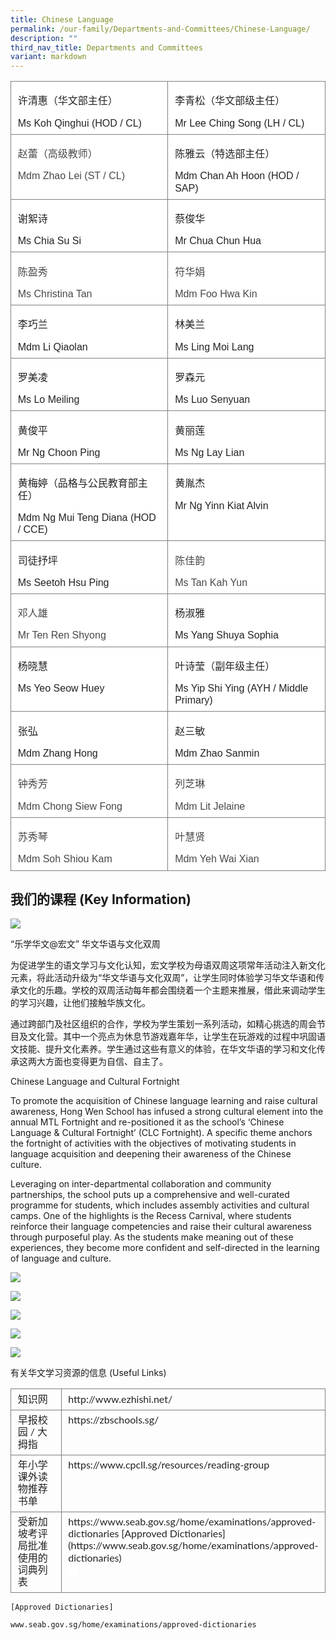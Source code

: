 ```yaml
---
title: Chinese Language
permalink: /our-family/Departments-and-Committees/Chinese-Language/
description: ""
third_nav_title: Departments and Committees
variant: markdown
---
```

<table style="border:none;border-collapse:collapse;">
  <colgroup>
    <col width="301">
    <col width="301">
  </colgroup>
  <tbody>
    <tr style="height:51pt">
      <td style="border-left:solid #808080 0.55555575pt;border-right:solid #808080 0.55555575pt;border-bottom:solid #808080 0.55555575pt;border-top:solid #808080 0.55555575pt;vertical-align:top;background-color:#ffffff;padding:4pt 8pt 4pt 8pt;overflow:hidden;overflow-wrap:break-word;">
        <p style="line-height:1.2;margin-top:12pt;margin-bottom:2pt;" dir="ltr"><span style="font-size:12pt;font-family:SimSun;color:#222222;background-color:transparent;font-weight:400;font-style:normal;font-variant:normal;text-decoration:none;vertical-align:baseline;white-space:pre;white-space:pre-wrap;">许清惠（华文部主任）</span></p>
        <p style="line-height:1.2;margin-top:12pt;margin-bottom:2pt;" dir="ltr"><span style="font-size:12pt;font-family:Arial,sans-serif;color:#222222;background-color:transparent;font-weight:400;font-style:normal;font-variant:normal;text-decoration:none;vertical-align:baseline;white-space:pre;white-space:pre-wrap;">Ms Koh Qinghui (HOD / CL)</span></p>
      </td>
      <td style="border-left:solid #808080 0.55555575pt;border-right:solid #808080 0.55555575pt;border-bottom:solid #808080 0.55555575pt;border-top:solid #808080 0.55555575pt;vertical-align:top;background-color:#ffffff;padding:4pt 8pt 4pt 8pt;overflow:hidden;overflow-wrap:break-word;">
        <p style="line-height:1.2;margin-top:12pt;margin-bottom:2pt;" dir="ltr"><span style="font-size:12pt;font-family:SimSun;color:#222222;background-color:transparent;font-weight:400;font-style:normal;font-variant:normal;text-decoration:none;vertical-align:baseline;white-space:pre;white-space:pre-wrap;">李青松（华文部级主任）</span></p>
        <p style="line-height:1.2;margin-top:12pt;margin-bottom:2pt;" dir="ltr"><span style="font-size:12pt;font-family:Arial,sans-serif;color:#222222;background-color:transparent;font-weight:400;font-style:normal;font-variant:normal;text-decoration:none;vertical-align:baseline;white-space:pre;white-space:pre-wrap;">Mr Lee Ching Song (LH / CL)</span></p>
      </td>
    </tr>
    <tr style="height:51pt">
      <td style="border-left:solid #808080 0.55555575pt;border-right:solid #808080 0.55555575pt;border-bottom:solid #808080 0.55555575pt;border-top:solid #808080 0.55555575pt;vertical-align:top;background-color:#ffffff;padding:4pt 8pt 4pt 8pt;overflow:hidden;overflow-wrap:break-word;">
        <p style="line-height:1.2;margin-top:12pt;margin-bottom:2pt;" dir="ltr"><span style="font-size:12pt;font-family:SimSun;color:#484848;background-color:transparent;font-weight:400;font-style:normal;font-variant:normal;text-decoration:none;vertical-align:baseline;white-space:pre;white-space:pre-wrap;">赵蕾（高级教师）</span></p>
        <p style="line-height:1.2;margin-top:12pt;margin-bottom:2pt;" dir="ltr"><span style="font-size:12pt;font-family:Arial,sans-serif;color:#484848;background-color:transparent;font-weight:400;font-style:normal;font-variant:normal;text-decoration:none;vertical-align:baseline;white-space:pre;white-space:pre-wrap;">Mdm Zhao Lei (ST / CL)</span></p>
      </td>
      <td style="border-left:solid #808080 0.55555575pt;border-right:solid #808080 0.55555575pt;border-bottom:solid #808080 0.55555575pt;border-top:solid #808080 0.55555575pt;vertical-align:top;background-color:#ffffff;padding:4pt 8pt 4pt 8pt;overflow:hidden;overflow-wrap:break-word;">
        <p style="line-height:1.2;margin-top:12pt;margin-bottom:2pt;" dir="ltr"><span style="font-size:12pt;font-family:SimSun;color:#222222;background-color:transparent;font-weight:400;font-style:normal;font-variant:normal;text-decoration:none;vertical-align:baseline;white-space:pre;white-space:pre-wrap;">陈雅云（特选部主任）</span></p>
        <p style="line-height:1.2;margin-top:12pt;margin-bottom:2pt;" dir="ltr"><span style="font-size:12pt;font-family:Arial,sans-serif;color:#222222;background-color:transparent;font-weight:400;font-style:normal;font-variant:normal;text-decoration:none;vertical-align:baseline;white-space:pre;white-space:pre-wrap;">Mdm Chan Ah Hoon (HOD / SAP)</span></p>
      </td>
    </tr>
    <tr style="height:51pt">
      <td style="border-left:solid #808080 0.55555575pt;border-right:solid #808080 0.55555575pt;border-bottom:solid #808080 0.55555575pt;border-top:solid #808080 0.55555575pt;vertical-align:top;background-color:#ffffff;padding:4pt 8pt 4pt 8pt;overflow:hidden;overflow-wrap:break-word;">
        <p style="line-height:1.2;margin-top:12pt;margin-bottom:2pt;" dir="ltr"><span style="font-size:12pt;font-family:SimSun;color:#222222;background-color:transparent;font-weight:400;font-style:normal;font-variant:normal;text-decoration:none;vertical-align:baseline;white-space:pre;white-space:pre-wrap;">谢絮诗</span></p>
        <p style="line-height:1.2;margin-top:12pt;margin-bottom:2pt;" dir="ltr"><span style="font-size:12pt;font-family:Arial,sans-serif;color:#222222;background-color:transparent;font-weight:400;font-style:normal;font-variant:normal;text-decoration:none;vertical-align:baseline;white-space:pre;white-space:pre-wrap;">Ms Chia Su Si&nbsp;</span></p>
      </td>
      <td style="border-left:solid #808080 0.55555575pt;border-right:solid #808080 0.55555575pt;border-bottom:solid #808080 0.55555575pt;border-top:solid #808080 0.55555575pt;vertical-align:top;background-color:#ffffff;padding:4pt 8pt 4pt 8pt;overflow:hidden;overflow-wrap:break-word;">
        <p style="line-height:1.2;margin-top:12pt;margin-bottom:2pt;" dir="ltr"><span style="font-size:12pt;font-family:SimSun;color:#222222;background-color:transparent;font-weight:400;font-style:normal;font-variant:normal;text-decoration:none;vertical-align:baseline;white-space:pre;white-space:pre-wrap;">蔡俊华</span></p>
        <p style="line-height:1.2;margin-top:12pt;margin-bottom:2pt;" dir="ltr"><span style="font-size:12pt;font-family:Arial,sans-serif;color:#222222;background-color:transparent;font-weight:400;font-style:normal;font-variant:normal;text-decoration:none;vertical-align:baseline;white-space:pre;white-space:pre-wrap;">Mr Chua Chun Hua</span></p>
      </td>
    </tr>
    <tr style="height:51pt">
      <td style="border-left:solid #808080 0.55555575pt;border-right:solid #808080 0.55555575pt;border-bottom:solid #808080 0.55555575pt;border-top:solid #808080 0.55555575pt;vertical-align:top;background-color:#ffffff;padding:4pt 8pt 4pt 8pt;overflow:hidden;overflow-wrap:break-word;">
        <p style="line-height:1.2;margin-top:12pt;margin-bottom:2pt;" dir="ltr"><span style="font-size:12pt;font-family:SimSun;color:#484848;background-color:transparent;font-weight:400;font-style:normal;font-variant:normal;text-decoration:none;vertical-align:baseline;white-space:pre;white-space:pre-wrap;">陈盈秀</span></p>
        <p style="line-height:1.2;margin-top:12pt;margin-bottom:2pt;" dir="ltr"><span style="font-size:12pt;font-family:Arial,sans-serif;color:#484848;background-color:transparent;font-weight:400;font-style:normal;font-variant:normal;text-decoration:none;vertical-align:baseline;white-space:pre;white-space:pre-wrap;">Ms Christina Tan</span></p>
      </td>
      <td style="border-left:solid #808080 0.55555575pt;border-right:solid #808080 0.55555575pt;border-bottom:solid #808080 0.55555575pt;border-top:solid #808080 0.55555575pt;vertical-align:top;background-color:#ffffff;padding:4pt 8pt 4pt 8pt;overflow:hidden;overflow-wrap:break-word;">
        <p style="line-height:1.2;margin-top:12pt;margin-bottom:2pt;" dir="ltr"><span style="font-size:12pt;font-family:SimSun;color:#484848;background-color:transparent;font-weight:400;font-style:normal;font-variant:normal;text-decoration:none;vertical-align:baseline;white-space:pre;white-space:pre-wrap;">符华娟</span></p>
        <p style="line-height:1.2;margin-top:12pt;margin-bottom:2pt;" dir="ltr"><span style="font-size:12pt;font-family:Arial,sans-serif;color:#484848;background-color:transparent;font-weight:400;font-style:normal;font-variant:normal;text-decoration:none;vertical-align:baseline;white-space:pre;white-space:pre-wrap;">Mdm Foo Hwa Kin</span></p>
      </td>
    </tr>
    <tr style="height:51pt">
      <td style="border-left:solid #808080 0.55555575pt;border-right:solid #808080 0.55555575pt;border-bottom:solid #808080 0.55555575pt;border-top:solid #808080 0.55555575pt;vertical-align:top;background-color:#ffffff;padding:4pt 8pt 4pt 8pt;overflow:hidden;overflow-wrap:break-word;">
        <p style="line-height:1.2;margin-top:12pt;margin-bottom:2pt;" dir="ltr"><span style="font-size:12pt;font-family:SimSun;color:#222222;background-color:transparent;font-weight:400;font-style:normal;font-variant:normal;text-decoration:none;vertical-align:baseline;white-space:pre;white-space:pre-wrap;">李巧兰</span></p>
        <p style="line-height:1.2;margin-top:12pt;margin-bottom:2pt;" dir="ltr"><span style="font-size:12pt;font-family:Arial,sans-serif;color:#222222;background-color:transparent;font-weight:400;font-style:normal;font-variant:normal;text-decoration:none;vertical-align:baseline;white-space:pre;white-space:pre-wrap;">Mdm Li Qiaolan</span></p>
      </td>
      <td style="border-left:solid #808080 0.55555575pt;border-right:solid #808080 0.55555575pt;border-bottom:solid #808080 0.55555575pt;border-top:solid #808080 0.55555575pt;vertical-align:top;background-color:#ffffff;padding:4pt 8pt 4pt 8pt;overflow:hidden;overflow-wrap:break-word;">
        <p style="line-height:1.2;margin-top:12pt;margin-bottom:2pt;" dir="ltr"><span style="font-size:12pt;font-family:SimSun;color:#222222;background-color:transparent;font-weight:400;font-style:normal;font-variant:normal;text-decoration:none;vertical-align:baseline;white-space:pre;white-space:pre-wrap;">林美兰</span></p>
        <p style="line-height:1.2;margin-top:12pt;margin-bottom:2pt;" dir="ltr"><span style="font-size:12pt;font-family:Arial,sans-serif;color:#222222;background-color:transparent;font-weight:400;font-style:normal;font-variant:normal;text-decoration:none;vertical-align:baseline;white-space:pre;white-space:pre-wrap;">Ms Ling Moi Lang</span></p>
      </td>
    </tr>
    <tr style="height:51pt">
      <td style="border-left:solid #808080 0.55555575pt;border-right:solid #808080 0.55555575pt;border-bottom:solid #808080 0.55555575pt;border-top:solid #808080 0.55555575pt;vertical-align:top;background-color:#ffffff;padding:4pt 8pt 4pt 8pt;overflow:hidden;overflow-wrap:break-word;">
        <p style="line-height:1.2;margin-top:12pt;margin-bottom:2pt;" dir="ltr"><span style="font-size:12pt;font-family:SimSun;color:#222222;background-color:transparent;font-weight:400;font-style:normal;font-variant:normal;text-decoration:none;vertical-align:baseline;white-space:pre;white-space:pre-wrap;">罗美凌</span></p>
        <p style="line-height:1.2;margin-top:12pt;margin-bottom:2pt;" dir="ltr"><span style="font-size:12pt;font-family:Arial,sans-serif;color:#222222;background-color:transparent;font-weight:400;font-style:normal;font-variant:normal;text-decoration:none;vertical-align:baseline;white-space:pre;white-space:pre-wrap;">Ms Lo Meiling</span></p>
      </td>
      <td style="border-left:solid #808080 0.55555575pt;border-right:solid #808080 0.55555575pt;border-bottom:solid #808080 0.55555575pt;border-top:solid #808080 0.55555575pt;vertical-align:top;background-color:#ffffff;padding:4pt 8pt 4pt 8pt;overflow:hidden;overflow-wrap:break-word;">
        <p style="line-height:1.2;margin-top:12pt;margin-bottom:2pt;" dir="ltr"><span style="font-size:12pt;font-family:SimSun;color:#222222;background-color:transparent;font-weight:400;font-style:normal;font-variant:normal;text-decoration:none;vertical-align:baseline;white-space:pre;white-space:pre-wrap;">罗森元</span></p>
        <p style="line-height:1.2;margin-top:12pt;margin-bottom:2pt;" dir="ltr"><span style="font-size:12pt;font-family:Arial,sans-serif;color:#222222;background-color:transparent;font-weight:400;font-style:normal;font-variant:normal;text-decoration:none;vertical-align:baseline;white-space:pre;white-space:pre-wrap;">Ms Luo Senyuan</span></p>
      </td>
    </tr>
    <tr style="height:51pt">
      <td style="border-left:solid #808080 0.55555575pt;border-right:solid #808080 0.55555575pt;border-bottom:solid #808080 0.55555575pt;border-top:solid #808080 0.55555575pt;vertical-align:top;background-color:#ffffff;padding:4pt 8pt 4pt 8pt;overflow:hidden;overflow-wrap:break-word;">
        <p style="line-height:1.2;margin-top:12pt;margin-bottom:2pt;" dir="ltr"><span style="font-size:12pt;font-family:SimSun;color:#222222;background-color:transparent;font-weight:400;font-style:normal;font-variant:normal;text-decoration:none;vertical-align:baseline;white-space:pre;white-space:pre-wrap;">黄俊平</span></p>
        <p style="line-height:1.2;margin-top:12pt;margin-bottom:2pt;" dir="ltr"><span style="font-size:12pt;font-family:Arial,sans-serif;color:#222222;background-color:transparent;font-weight:400;font-style:normal;font-variant:normal;text-decoration:none;vertical-align:baseline;white-space:pre;white-space:pre-wrap;">Mr Ng Choon Ping</span></p>
      </td>
      <td style="border-left:solid #808080 0.55555575pt;border-right:solid #808080 0.55555575pt;border-bottom:solid #808080 0.55555575pt;border-top:solid #808080 0.55555575pt;vertical-align:top;background-color:#ffffff;padding:4pt 8pt 4pt 8pt;overflow:hidden;overflow-wrap:break-word;">
        <p style="line-height:1.2;margin-top:12pt;margin-bottom:2pt;" dir="ltr"><span style="font-size:12pt;font-family:SimSun;color:#222222;background-color:transparent;font-weight:400;font-style:normal;font-variant:normal;text-decoration:none;vertical-align:baseline;white-space:pre;white-space:pre-wrap;">黄丽莲</span></p>
        <p style="line-height:1.2;margin-top:12pt;margin-bottom:2pt;" dir="ltr"><span style="font-size:12pt;font-family:Arial,sans-serif;color:#222222;background-color:transparent;font-weight:400;font-style:normal;font-variant:normal;text-decoration:none;vertical-align:baseline;white-space:pre;white-space:pre-wrap;">Ms Ng Lay Lian</span></p>
      </td>
    </tr>
    <tr style="height:51pt">
      <td style="border-left:solid #808080 0.55555575pt;border-right:solid #808080 0.55555575pt;border-bottom:solid #808080 0.55555575pt;border-top:solid #808080 0.55555575pt;vertical-align:top;background-color:#ffffff;padding:4pt 8pt 4pt 8pt;overflow:hidden;overflow-wrap:break-word;">
        <p style="line-height:1.2;margin-top:12pt;margin-bottom:2pt;" dir="ltr"><span style="font-size:12pt;font-family:SimSun;color:#222222;background-color:transparent;font-weight:400;font-style:normal;font-variant:normal;text-decoration:none;vertical-align:baseline;white-space:pre;white-space:pre-wrap;">黄梅婷（品格与公民教育部主任）</span></p>
        <p style="line-height:1.2;margin-top:12pt;margin-bottom:2pt;" dir="ltr"><span style="font-size:12pt;font-family:Arial,sans-serif;color:#222222;background-color:transparent;font-weight:400;font-style:normal;font-variant:normal;text-decoration:none;vertical-align:baseline;white-space:pre;white-space:pre-wrap;">Mdm Ng Mui Teng Diana (HOD / CCE)</span></p>
      </td>
      <td style="border-left:solid #808080 0.55555575pt;border-right:solid #808080 0.55555575pt;border-bottom:solid #808080 0.55555575pt;border-top:solid #808080 0.55555575pt;vertical-align:top;background-color:#ffffff;padding:4pt 8pt 4pt 8pt;overflow:hidden;overflow-wrap:break-word;">
        <p style="line-height:1.2;margin-top:12pt;margin-bottom:2pt;" dir="ltr"><span style="font-size:12pt;font-family:SimSun;color:#222222;background-color:transparent;font-weight:400;font-style:normal;font-variant:normal;text-decoration:none;vertical-align:baseline;white-space:pre;white-space:pre-wrap;">黄胤杰</span></p>
        <p style="line-height:1.2;margin-top:12pt;margin-bottom:2pt;" dir="ltr"><span style="font-size:12pt;font-family:Arial,sans-serif;color:#222222;background-color:transparent;font-weight:400;font-style:normal;font-variant:normal;text-decoration:none;vertical-align:baseline;white-space:pre;white-space:pre-wrap;">Mr Ng Yinn Kiat Alvin</span></p>
      </td>
    </tr>
    <tr style="height:51pt">
      <td style="border-left:solid #808080 0.55555575pt;border-right:solid #808080 0.55555575pt;border-bottom:solid #808080 0.55555575pt;border-top:solid #808080 0.55555575pt;vertical-align:top;background-color:#ffffff;padding:4pt 8pt 4pt 8pt;overflow:hidden;overflow-wrap:break-word;">
        <p style="line-height:1.2;margin-top:12pt;margin-bottom:2pt;" dir="ltr"><span style="font-size:12pt;font-family:SimSun;color:#222222;background-color:transparent;font-weight:400;font-style:normal;font-variant:normal;text-decoration:none;vertical-align:baseline;white-space:pre;white-space:pre-wrap;">司徒抒坪</span></p>
        <p style="line-height:1.2;margin-top:12pt;margin-bottom:2pt;" dir="ltr"><span style="font-size:12pt;font-family:Arial,sans-serif;color:#222222;background-color:transparent;font-weight:400;font-style:normal;font-variant:normal;text-decoration:none;vertical-align:baseline;white-space:pre;white-space:pre-wrap;">Ms Seetoh Hsu Ping</span></p>
      </td>
      <td style="border-left:solid #808080 0.55555575pt;border-right:solid #808080 0.55555575pt;border-bottom:solid #808080 0.55555575pt;border-top:solid #808080 0.55555575pt;vertical-align:top;background-color:#ffffff;padding:4pt 8pt 4pt 8pt;overflow:hidden;overflow-wrap:break-word;">
        <p style="line-height:1.2;margin-top:12pt;margin-bottom:2pt;" dir="ltr"><span style="font-size:12pt;font-family:SimSun;color:#484848;background-color:transparent;font-weight:400;font-style:normal;font-variant:normal;text-decoration:none;vertical-align:baseline;white-space:pre;white-space:pre-wrap;">陈佳韵</span></p>
        <p style="line-height:1.2;margin-top:12pt;margin-bottom:2pt;" dir="ltr"><span style="font-size:12pt;font-family:Arial,sans-serif;color:#484848;background-color:transparent;font-weight:400;font-style:normal;font-variant:normal;text-decoration:none;vertical-align:baseline;white-space:pre;white-space:pre-wrap;">Ms Tan Kah Yun</span></p>
      </td>
    </tr>
    <tr style="height:51pt">
      <td style="border-left:solid #808080 0.55555575pt;border-right:solid #808080 0.55555575pt;border-bottom:solid #808080 0.55555575pt;border-top:solid #808080 0.55555575pt;vertical-align:top;background-color:#ffffff;padding:4pt 8pt 4pt 8pt;overflow:hidden;overflow-wrap:break-word;">
        <p style="line-height:1.2;margin-top:12pt;margin-bottom:2pt;" dir="ltr"><span style="font-size:12pt;font-family:SimSun;color:#484848;background-color:transparent;font-weight:400;font-style:normal;font-variant:normal;text-decoration:none;vertical-align:baseline;white-space:pre;white-space:pre-wrap;">邓人雄</span></p>
        <p style="line-height:1.2;margin-top:12pt;margin-bottom:2pt;" dir="ltr"><span style="font-size:12pt;font-family:Arial,sans-serif;color:#484848;background-color:transparent;font-weight:400;font-style:normal;font-variant:normal;text-decoration:none;vertical-align:baseline;white-space:pre;white-space:pre-wrap;">Mr Ten Ren Shyong</span></p>
      </td>
      <td style="border-left:solid #808080 0.55555575pt;border-right:solid #808080 0.55555575pt;border-bottom:solid #808080 0.55555575pt;border-top:solid #808080 0.55555575pt;vertical-align:top;background-color:#ffffff;padding:4pt 8pt 4pt 8pt;overflow:hidden;overflow-wrap:break-word;">
        <p style="line-height:1.2;margin-top:12pt;margin-bottom:2pt;" dir="ltr"><span style="font-size:12pt;font-family:SimSun;color:#222222;background-color:transparent;font-weight:400;font-style:normal;font-variant:normal;text-decoration:none;vertical-align:baseline;white-space:pre;white-space:pre-wrap;">杨淑雅</span></p>
        <p style="line-height:1.2;margin-top:12pt;margin-bottom:2pt;" dir="ltr"><span style="font-size:12pt;font-family:Arial,sans-serif;color:#222222;background-color:transparent;font-weight:400;font-style:normal;font-variant:normal;text-decoration:none;vertical-align:baseline;white-space:pre;white-space:pre-wrap;">Ms Yang Shuya Sophia&nbsp;</span></p>
      </td>
    </tr>
    <tr style="height:51pt">
      <td style="border-left:solid #808080 0.55555575pt;border-right:solid #808080 0.55555575pt;border-bottom:solid #808080 0.55555575pt;border-top:solid #808080 0.55555575pt;vertical-align:top;background-color:#ffffff;padding:4pt 8pt 4pt 8pt;overflow:hidden;overflow-wrap:break-word;">
        <p style="line-height:1.2;margin-top:12pt;margin-bottom:2pt;" dir="ltr"><span style="font-size:12pt;font-family:SimSun;color:#222222;background-color:transparent;font-weight:400;font-style:normal;font-variant:normal;text-decoration:none;vertical-align:baseline;white-space:pre;white-space:pre-wrap;">杨晓慧</span></p>
        <p style="line-height:1.2;margin-top:12pt;margin-bottom:2pt;" dir="ltr"><span style="font-size:12pt;font-family:Arial,sans-serif;color:#222222;background-color:transparent;font-weight:400;font-style:normal;font-variant:normal;text-decoration:none;vertical-align:baseline;white-space:pre;white-space:pre-wrap;">Ms Yeo Seow Huey</span></p>
      </td>
      <td style="border-left:solid #808080 0.55555575pt;border-right:solid #808080 0.55555575pt;border-bottom:solid #808080 0.55555575pt;border-top:solid #808080 0.55555575pt;vertical-align:top;background-color:#ffffff;padding:4pt 8pt 4pt 8pt;overflow:hidden;overflow-wrap:break-word;">
        <p style="line-height:1.2;margin-top:12pt;margin-bottom:2pt;" dir="ltr"><span style="font-size:12pt;font-family:SimSun;color:#222222;background-color:transparent;font-weight:400;font-style:normal;font-variant:normal;text-decoration:none;vertical-align:baseline;white-space:pre;white-space:pre-wrap;">叶诗莹（副年级主任）</span></p>
        <p style="line-height:1.2;margin-top:12pt;margin-bottom:2pt;" dir="ltr"><span style="font-size:12pt;font-family:Arial,sans-serif;color:#222222;background-color:transparent;font-weight:400;font-style:normal;font-variant:normal;text-decoration:none;vertical-align:baseline;white-space:pre;white-space:pre-wrap;">Ms Yip Shi Ying (AYH / Middle Primary)</span></p>
      </td>
    </tr>
    <tr style="height:51pt">
      <td style="border-left:solid #808080 0.55555575pt;border-right:solid #808080 0.55555575pt;border-bottom:solid #808080 0.55555575pt;border-top:solid #808080 0.55555575pt;vertical-align:top;background-color:#ffffff;padding:4pt 8pt 4pt 8pt;overflow:hidden;overflow-wrap:break-word;">
        <p style="line-height:1.2;margin-top:12pt;margin-bottom:2pt;" dir="ltr"><span style="font-size:12pt;font-family:SimSun;color:#222222;background-color:transparent;font-weight:400;font-style:normal;font-variant:normal;text-decoration:none;vertical-align:baseline;white-space:pre;white-space:pre-wrap;">张弘</span></p>
        <p style="line-height:1.2;margin-top:12pt;margin-bottom:2pt;" dir="ltr"><span style="font-size:12pt;font-family:Arial,sans-serif;color:#222222;background-color:transparent;font-weight:400;font-style:normal;font-variant:normal;text-decoration:none;vertical-align:baseline;white-space:pre;white-space:pre-wrap;">Mdm Zhang Hong</span></p>
      </td>
      <td style="border-left:solid #808080 0.55555575pt;border-right:solid #808080 0.55555575pt;border-bottom:solid #808080 0.55555575pt;border-top:solid #808080 0.55555575pt;vertical-align:top;background-color:#ffffff;padding:4pt 8pt 4pt 8pt;overflow:hidden;overflow-wrap:break-word;">
        <p style="line-height:1.2;margin-top:12pt;margin-bottom:2pt;" dir="ltr"><span style="font-size:12pt;font-family:SimSun;color:#222222;background-color:transparent;font-weight:400;font-style:normal;font-variant:normal;text-decoration:none;vertical-align:baseline;white-space:pre;white-space:pre-wrap;">赵三敏</span></p>
        <p style="line-height:1.2;margin-top:12pt;margin-bottom:2pt;" dir="ltr"><span style="font-size:12pt;font-family:Arial,sans-serif;color:#222222;background-color:transparent;font-weight:400;font-style:normal;font-variant:normal;text-decoration:none;vertical-align:baseline;white-space:pre;white-space:pre-wrap;">Mdm Zhao Sanmin</span></p>
      </td>
    </tr>
    <tr style="height:51pt">
      <td style="border-left:solid #808080 0.55555575pt;border-right:solid #808080 0.55555575pt;border-bottom:solid #808080 0.55555575pt;border-top:solid #808080 0.55555575pt;vertical-align:top;background-color:#ffffff;padding:4pt 8pt 4pt 8pt;overflow:hidden;overflow-wrap:break-word;">
        <p style="line-height:1.2;margin-top:12pt;margin-bottom:2pt;" dir="ltr"><span style="font-size:12pt;font-family:SimSun;color:#484848;background-color:transparent;font-weight:400;font-style:normal;font-variant:normal;text-decoration:none;vertical-align:baseline;white-space:pre;white-space:pre-wrap;">钟秀芳</span></p>
        <p style="line-height:1.2;margin-top:12pt;margin-bottom:2pt;" dir="ltr"><span style="font-size:12pt;font-family:Arial,sans-serif;color:#484848;background-color:transparent;font-weight:400;font-style:normal;font-variant:normal;text-decoration:none;vertical-align:baseline;white-space:pre;white-space:pre-wrap;">Mdm Chong Siew Fong</span></p>
      </td>
      <td style="border-left:solid #808080 0.55555575pt;border-right:solid #808080 0.55555575pt;border-bottom:solid #808080 0.55555575pt;border-top:solid #808080 0.55555575pt;vertical-align:top;background-color:#ffffff;padding:4pt 8pt 4pt 8pt;overflow:hidden;overflow-wrap:break-word;">
        <p style="line-height:1.2;margin-top:12pt;margin-bottom:2pt;" dir="ltr"><span style="font-size:12pt;font-family:SimSun;color:#484848;background-color:transparent;font-weight:400;font-style:normal;font-variant:normal;text-decoration:none;vertical-align:baseline;white-space:pre;white-space:pre-wrap;">列芝琳</span></p>
        <p style="line-height:1.2;margin-top:12pt;margin-bottom:2pt;" dir="ltr"><span style="font-size:12pt;font-family:Arial,sans-serif;color:#484848;background-color:transparent;font-weight:400;font-style:normal;font-variant:normal;text-decoration:none;vertical-align:baseline;white-space:pre;white-space:pre-wrap;">Mdm Lit Jelaine</span></p>
      </td>
    </tr>
    <tr style="height:51pt">
      <td style="border-left:solid #808080 0.55555575pt;border-right:solid #808080 0.55555575pt;border-bottom:solid #808080 0.55555575pt;border-top:solid #808080 0.55555575pt;vertical-align:top;background-color:#ffffff;padding:4pt 8pt 4pt 8pt;overflow:hidden;overflow-wrap:break-word;">
        <p style="line-height:1.2;margin-top:12pt;margin-bottom:2pt;" dir="ltr"><span style="font-size:12pt;font-family:SimSun;color:#484848;background-color:transparent;font-weight:400;font-style:normal;font-variant:normal;text-decoration:none;vertical-align:baseline;white-space:pre;white-space:pre-wrap;">苏秀琴</span></p>
        <p style="line-height:1.2;margin-top:12pt;margin-bottom:2pt;" dir="ltr"><span style="font-size:12pt;font-family:Arial,sans-serif;color:#484848;background-color:transparent;font-weight:400;font-style:normal;font-variant:normal;text-decoration:none;vertical-align:baseline;white-space:pre;white-space:pre-wrap;">Mdm Soh Shiou Kam</span></p>
      </td>
      <td style="border-left:solid #808080 0.55555575pt;border-right:solid #808080 0.55555575pt;border-bottom:solid #808080 0.55555575pt;border-top:solid #808080 0.55555575pt;vertical-align:top;background-color:#ffffff;padding:4pt 8pt 4pt 8pt;overflow:hidden;overflow-wrap:break-word;">
        <p style="line-height:1.2;margin-top:12pt;margin-bottom:0pt;" dir="ltr"><span style="font-size:12pt;font-family:SimSun;color:#484848;background-color:transparent;font-weight:400;font-style:normal;font-variant:normal;text-decoration:none;vertical-align:baseline;white-space:pre;white-space:pre-wrap;">叶慧贤</span></p>
        <p style="line-height:1.2;margin-top:12pt;margin-bottom:0pt;" dir="ltr"><span style="font-size:12pt;font-family:Arial,sans-serif;color:#484848;background-color:transparent;font-weight:400;font-style:normal;font-variant:normal;text-decoration:none;vertical-align:baseline;white-space:pre;white-space:pre-wrap;">Mdm Yeh Wai Xian</span></p>
      </td>
    </tr>
  </tbody>
</table>
  

## 我们的课程 (Key Information)

  

![](https://lh6.googleusercontent.com/0hvk_fQig4gQTycyJi5l0jYK3CQLnpxG8GF-vkvO8KS3fXUuuToL3QogXYNnohNmM0P99B6gFO3ML-EE4mDV0G5aXYaHVf1uwx3zadGdzWfJ2wq25YL_9upqPqCE_AcvzSYhFS8srM5xg8c1KULUrqkONBD55RW1)

“乐学华文@宏文” 华文华语与文化双周&nbsp;

  

为促进学生的语文学习与文化认知，宏文学校为母语双周这项常年活动注入新文化元素，将此活动升级为“华文华语与文化双周”，让学生同时体验学习华文华语和传承文化的乐趣。学校的双周活动每年都会围绕着一个主题来推展，借此来调动学生的学习兴趣，让他们接触华族文化。

通过跨部门及社区组织的合作，学校为学生策划一系列活动，如精心挑选的周会节目及文化营。其中一个亮点为休息节游戏嘉年华，让学生在玩游戏的过程中巩固语文技能、提升文化素养。学生通过这些有意义的体验，在华文华语的学习和文化传承这两大方面也变得更为自信、自主了。

  

Chinese Language and Cultural Fortnight

To promote the acquisition of Chinese language learning and raise cultural awareness, Hong Wen School has infused a strong cultural element into the annual MTL Fortnight and re-positioned it as the school’s ‘Chinese Language &amp; Cultural Fortnight’ (CLC Fortnight). A specific theme anchors the fortnight of activities with the objectives of motivating students in language acquisition and deepening their awareness of the Chinese culture.&nbsp;

Leveraging on inter-departmental collaboration and community partnerships, the school puts up a comprehensive and well-curated programme for students, which includes assembly activities and cultural camps. One of the highlights is the Recess Carnival, where students reinforce their language competencies and raise their cultural awareness through purposeful play. As the students make meaning out of these experiences, they become more confident and self-directed in the learning of language and culture.

![](https://lh3.googleusercontent.com/X7sjc-rrJ39ejvXOuqzQkAjoRMbI5WEdTCzEq9rT4-_BVbsNF8ubhIcbEn_e96s2m9_wR_gmu4GB6MNiJsq66AuuEjcXfTwyhPnA5J2c1Eopmw75kGAoZjdRUvbkpoFtkpnJ_VnpRI5hXP2IJ9FIGWDTDVJZLD-d)

![](https://lh5.googleusercontent.com/zO2rzuZdoP3egeka1dvn7vcytTHT6ALW-tjVjiyvX1z_JGBNyI_jXkVlFtaA_DxqmahP5soized2UabDwQY0y1iC_pGPRFAXaPdUtTZujy5qHTRkqQQ34F2hTjvjC-GHVYKo2E8ZIbU4kON-l_gWQDp3HYUCetpi)

  

![](https://lh3.googleusercontent.com/36R1jdnVOxS2MaFQq7QTNRcdgma7EMabePlC4XszsqNveQKQwzrvf6Aua9Ns7uqHFt0zeRH7SUNzhJFPbWvmNkybGRwyIENx-EWUNatl_eADdWr4tKlFWYvAf1h_m6ZSe_wXam95hAR1JCM6vBxuVm-1GIgSXNuP)

![](https://lh5.googleusercontent.com/Lh9qp6CeimIuHd_q0GX4qsahWbqS6AG8cjKrG_nEpvguW9dYkD3uC2go804Fb6aZmKw25WGX-sOASH9DkN4srOu_mx9riUy-t2hUwE18qIS4ZuthCpTrRT2fcbeWJ75QIJyLfYOaCmLo1G6WLqVtK5VwlQQrwtg1)

  
  

![](https://lh5.googleusercontent.com/VYgsd-Yrv_p64g3XsQvS52uxBtXPEiZmGznDGZPXYVnzuMaw8a-HAUxj65a9RKvSRl_j0fL-Vgh5qTSJDkH2sIcFD8UAm2rEgTduWiYlaEDC-Mm-U6y3XQavfvYB9Xbc4jarv78KbIcVq4xL4pXBGT1ln0fwdist)

  

有关华文学习资源的信息 (Useful Links)

  

<table style="border:none;border-collapse:collapse;"><colgroup><col width="295"><col width="295"></colgroup><tbody><tr style="height:24pt"><td style="border-left:solid #808080 1.125pt;border-right:solid #808080 1.125pt;border-bottom:solid #808080 1.125pt;border-top:solid #808080 1.125pt;vertical-align:top;padding:4pt 8pt 4pt 8pt;overflow:hidden;overflow-wrap:break-word;"><p dir="ltr" style="line-height:1.2;margin-top:0pt;margin-bottom:2pt;"><span style="font-size:12pt;font-family:Lato,sans-serif;color:#222222;background-color:#ffffff;font-weight:400;font-style:normal;font-variant:normal;text-decoration:none;vertical-align:baseline;white-space:pre;white-space:pre-wrap;">知识网</span></p></td><td style="border-left:solid #808080 1.125pt;border-right:solid #808080 1.125pt;border-bottom:solid #808080 1.125pt;border-top:solid #808080 1.125pt;vertical-align:top;padding:4pt 8pt 4pt 8pt;overflow:hidden;overflow-wrap:break-word;"><p dir="ltr" style="line-height:1.2;margin-top:0pt;margin-bottom:2pt;"><span style="font-size:12pt;font-family:Lato,sans-serif;color:#222222;background-color:#ffffff;font-weight:400;font-style:normal;font-variant:normal;text-decoration:none;vertical-align:baseline;white-space:pre;white-space:pre-wrap;">http://www.ezhishi.net/</span></p></td></tr><tr style="height:24pt"><td style="border-left:solid #808080 1.125pt;border-right:solid #808080 1.125pt;border-bottom:solid #808080 1.125pt;border-top:solid #808080 1.125pt;vertical-align:top;padding:4pt 8pt 4pt 8pt;overflow:hidden;overflow-wrap:break-word;"><p dir="ltr" style="line-height:1.2;margin-top:0pt;margin-bottom:2pt;"><span style="font-size:12pt;font-family:Lato,sans-serif;color:#222222;background-color:#ffffff;font-weight:400;font-style:normal;font-variant:normal;text-decoration:none;vertical-align:baseline;white-space:pre;white-space:pre-wrap;">早报校园 / 大拇指</span></p></td><td style="border-left:solid #808080 1.125pt;border-right:solid #808080 1.125pt;border-bottom:solid #808080 1.125pt;border-top:solid #808080 1.125pt;vertical-align:top;padding:4pt 8pt 4pt 8pt;overflow:hidden;overflow-wrap:break-word;"><p dir="ltr" style="line-height:1.2;margin-top:0pt;margin-bottom:2pt;"><span style="font-size:12pt;font-family:Lato,sans-serif;color:#222222;background-color:#ffffff;font-weight:400;font-style:normal;font-variant:normal;text-decoration:none;vertical-align:baseline;white-space:pre;white-space:pre-wrap;">https://zbschools.sg/&nbsp;</span></p></td></tr><tr style="height:24pt"><td style="border-left:solid #808080 1.125pt;border-right:solid #808080 1.125pt;border-bottom:solid #808080 1.125pt;border-top:solid #808080 1.125pt;vertical-align:top;padding:4pt 8pt 4pt 8pt;overflow:hidden;overflow-wrap:break-word;"><p dir="ltr" style="line-height:1.2;margin-top:0pt;margin-bottom:2pt;"><span style="font-size:12pt;font-family:Lato,sans-serif;color:#222222;background-color:#ffffff;font-weight:400;font-style:normal;font-variant:normal;text-decoration:none;vertical-align:baseline;white-space:pre;white-space:pre-wrap;">年小学课外读物推荐书单</span></p></td><td style="border-left:solid #808080 1.125pt;border-right:solid #808080 1.125pt;border-bottom:solid #808080 1.125pt;border-top:solid #808080 1.125pt;vertical-align:top;padding:4pt 8pt 4pt 8pt;overflow:hidden;overflow-wrap:break-word;"><p dir="ltr" style="line-height:1.2;margin-top:0pt;margin-bottom:2pt;"><span style="font-size:12pt;font-family:Lato,sans-serif;color:#222222;background-color:#ffffff;font-weight:400;font-style:normal;font-variant:normal;text-decoration:none;vertical-align:baseline;white-space:pre;white-space:pre-wrap;">https://www.cpcll.sg/resources/reading-group</span></p></td></tr><tr style="height:24pt"><td style="border-left:solid #808080 1.125pt;border-right:solid #808080 1.125pt;border-bottom:solid #808080 1.125pt;border-top:solid #808080 1.125pt;vertical-align:top;padding:4pt 8pt 4pt 8pt;overflow:hidden;overflow-wrap:break-word;"><p dir="ltr" style="line-height:1.2;margin-top:0pt;margin-bottom:2pt;"><span style="font-size:12pt;font-family:Lato,sans-serif;color:#222222;background-color:#ffffff;font-weight:400;font-style:normal;font-variant:normal;text-decoration:none;vertical-align:baseline;white-space:pre;white-space:pre-wrap;">受新加坡考评局批准使用的词典列表</span></p></td><td style="border-left:solid #808080 1.125pt;border-right:solid #808080 1.125pt;border-bottom:solid #808080 1.125pt;border-top:solid #808080 1.125pt;vertical-align:top;padding:4pt 8pt 4pt 8pt;overflow:hidden;overflow-wrap:break-word;"><p dir="ltr" style="line-height:1.2;margin-top:0pt;margin-bottom:2pt;"><span style="font-size:12pt;font-family:Lato,sans-serif;color:#222222;background-color:#ffffff;font-weight:400;font-style:normal;font-variant:normal;text-decoration:none;vertical-align:baseline;white-space:pre;white-space:pre-wrap;">https://www.seab.gov.sg/home/examinations/approved-dictionaries [Approved Dictionaries](https://www.seab.gov.sg/home/examinations/approved-dictionaries)
	</span></p></td></tr></tbody></table>
	
	
	[Approved Dictionaries]
	
	www.seab.gov.sg/home/examinations/approved-dictionaries
	